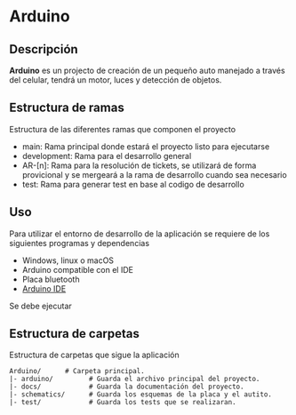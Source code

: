 # Arduino

## Descripción
**Arduino** es un projecto de creación de un pequeño auto manejado a través del celular, tendrá un motor, luces y detección de objetos. 

## Estructura de ramas
Estructura de las diferentes ramas que componen el proyecto

 - main: Rama principal donde estará el proyecto listo para ejecutarse 
 - development: Rama para el desarrollo general
 - AR-[n]: Rama para la resolución de tickets, se utilizará de forma provicional y se mergeará a la rama de desarrollo cuando sea necesario
 - test: Rama para generar test en base al codigo de desarrollo

## Uso
Para utilizar el entorno de desarrollo de la aplicación se requiere de los siguientes programas y dependencias

- Windows, linux o macOS
- Arduino compatible con el IDE
- Placa bluetooth
- [Arduino IDE](https://www.arduino.cc/en/software)

Se debe ejecutar 

## Estructura de carpetas
Estructura de carpetas que sigue la aplicación
```
Arduino/      # Carpeta principal.
|- arduino/         # Guarda el archivo principal del proyecto.
|- docs/            # Guarda la documentación del proyecto.
|- schematics/      # Guarda los esquemas de la placa y el autito.
|- test/            # Guarda los tests que se realizaran.
```

